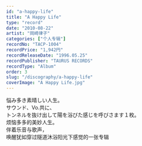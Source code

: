 ```yaml
---
id: "a-happy-life"
title: "A Happy Life"
type: "record"
date: "2010-08-22"
artist: "岡崎律子"
categories: ["个人专辑"]
recordNo: "TACP-1004"
recordPrice: "1,942円"
recordReleaseDate: "1996.05.25"
recordPublisher: "TAURUS RECORDS"
recordType: "Album"
order: 3
slug: "/discography/a-happy-life"
coverImage: "A Happy Life.jpg"
---
```


悩み多き素晴しい人生。  
サウンド、Vo.共に、  
トンネルを抜け出して陽を浴びた感じを呼びさます１枚。  
烦恼多多的美妙人生。  
伴着乐音与歌声，  
唤醒犹如穿过隧道沐浴阳光下感觉的一张专辑
